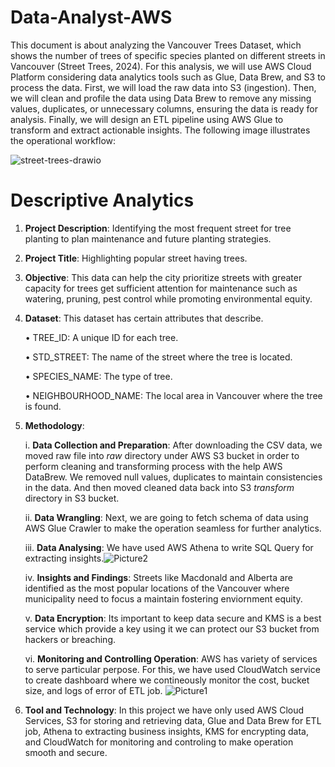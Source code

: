 # Data-Analyst-AWS

This document is about analyzing the Vancouver Trees Dataset, which shows the number of trees of specific species planted on different streets in Vancouver (Street Trees, 2024). For this analysis, we will use AWS Cloud Platform considering data analytics tools such as Glue, Data Brew, and S3 to process the data. First, we will load the raw data into S3 (ingestion). Then, we will clean and profile the data using Data Brew to remove any missing values, duplicates, or unnecessary columns, ensuring the data is ready for analysis. Finally, we will design an ETL pipeline using AWS Glue to transform and extract actionable insights. The following image illustrates the operational workflow: 

![street-trees-drawio](https://github.com/user-attachments/assets/cb4705d8-e72f-4311-ba7f-99a2da9284cc)

# Descriptive Analytics
1. **Project Description**: Identifying the most frequent street for tree planting to plan maintenance and future planting strategies.
2. **Project Title**: Highlighting popular street having trees.
3. **Objective**: This data can help the city prioritize streets with greater capacity for trees get sufficient attention for maintenance such as watering, pruning, pest control while promoting environmental equity.
4. **Dataset**: This dataset has certain attributes that describe.

    •	TREE_ID: A unique ID for each tree.

    •	STD_STREET: The name of the street where the tree is located.

    •	SPECIES_NAME: The type of tree.

    •	NEIGHBOURHOOD_NAME: The local area in Vancouver where the tree is found.

5.    **Methodology**:

      i.    **Data Collection and Preparation**: After downloading the CSV data, we moved raw file into _raw_ directory under AWS S3 bucket in order to perform
      cleaning and transforming process with the help AWS DataBrew. We removed null values, duplicates to maintain consistencies in the data. And then moved cleaned
      data back into S3 _transform_ directory in S3 bucket.
  
      ii.    **Data Wrangling**: Next, we are going to fetch schema of data using AWS Glue Crawler to make the operation seamless for further analytics.
  
      iii.    **Data Analysing**: We have used AWS Athena to write SQL Query for extracting insights.![Picture2](https://github.com/user-attachments/assets/f383e04b-d4f0-4f1d-8135-9611e64e64fe)

      iv.    **Insights and Findings**: Streets like Macdonald and Alberta are identified as the most popular locations of the Vancouver where municipality need to 
      focus a maintain fostering enviornment equity.

      v.    **Data Encryption**: Its important to keep data secure and KMS is a best service which provide a key using it we can protect our S3 bucket from hackers or 
      breaching.

      vi.    **Monitoring and Controlling Operation**: AWS has variety of services to serve particular perpose. For this, we have used CloudWatch service to create 
      dashboard where we contineously monitor the cost, bucket size, and logs of error of ETL job.  ![Picture1](https://github.com/user-attachments/assets/0612bec7-263a-45e5-bc65-712158b40847)


7.    **Tool and Technology**: In this project we have only used AWS Cloud Services, S3 for storing and retrieving data, Glue and Data Brew for ETL job, Athena to extracting business insights, KMS for encrypting data, and CloudWatch for monitoring and controling to make operation smooth and secure.
